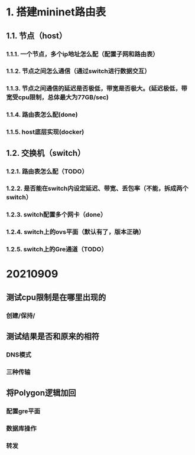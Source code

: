 # 1. 搭建mininet路由表
## 1.1. 节点（host）
### 1.1.1. 一个节点，多个ip地址怎么配（配置子网和路由表）
### 1.1.2. 节点之间怎么通信（通过switch进行数据交互）
### 1.1.3. 节点之间通信的延迟是否极低，带宽是否极大。(延迟极低，带宽受cpu限制，总体最大为77GB/sec)
### 1.1.4. 路由表怎么配(done)
### 1.1.5. host底层实现(docker)

## 1.2. 交换机（switch）
### 1.2.1. 路由表怎么配（TODO）
### 1.2.2. 是否能在switch内设定延迟、带宽、丢包率（不能，拆成两个switch）
### 1.2.3. switch配置多个网卡（done）
### 1.2.4. switch上的ovs平面（默认有了，版本正确）
### 1.2.5. switch上的Gre通道（TODO）


# 20210909
## 测试cpu限制是在哪里出现的
### 创建/保持/

## 测试结果是否和原来的相符
### DNS模式
### 三种传输

## 将Polygon逻辑加回
### 配置gre平面
### 数据库操作
### 转发
